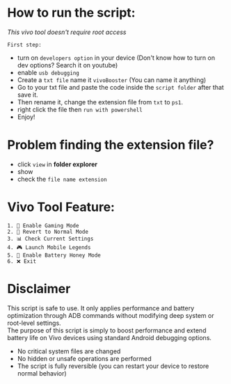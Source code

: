 # How to run the script:
*This vivo tool doesn't require root access*  

`First step:`   
- turn on `developers option` in your device (Don't know how to turn on dev options? Search it on youtube)
- enable `usb debugging`
- Create a `txt file` name it `vivoBooster` (You can name it anything)
- Go to your txt file and paste the code inside the `script folder` after that save it.  
- Then rename it, change the extension file from `txt` to `ps1`.
- right click the file then `run with powershell`
- Enjoy!
# Problem finding the extension file?
- click `view` in **folder explorer**
- show
- check the `file name extension`
  
# Vivo Tool Feature:
```
1. 🚀 Enable Gaming Mode
2. 🧹 Revert to Normal Mode
3. 📊 Check Current Settings
4. 🎮 Launch Mobile Legends
5. 🐝 Enable Battery Honey Mode
6. ❌ Exit
```
# Disclaimer
This script is safe to use. It only applies performance and battery optimization through ADB commands without modifying deep system or root-level settings.    
The purpose of this script is simply to boost performance and extend battery life on Vivo devices using standard Android debugging options.  
- No critical system files are changed
- No hidden or unsafe operations are performed
- The script is fully reversible (you can restart your device to restore normal behavior)


